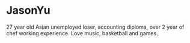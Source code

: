 # JasonYu
27 year old Asian unemployed loser, accounting diploma, over 2 year of chef working experience. Love music, basketball and games.
